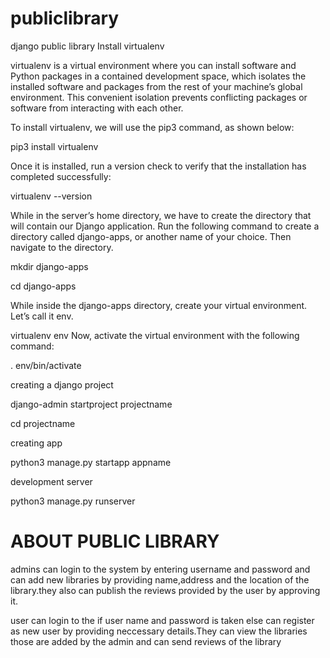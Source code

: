 # publiclibrary
django public library
Install virtualenv

virtualenv is a virtual environment where you can install software and Python packages in a contained development space, which isolates the installed software and packages from the rest of your machine’s global environment. This convenient isolation prevents conflicting packages or software from interacting with each other.

To install virtualenv, we will use the pip3 command, as shown below:

pip3 install virtualenv

Once it is installed, run a version check to verify that the installation has completed successfully:

virtualenv --version

While in the server’s home directory, we have to create the directory that will contain our Django application. Run the following command to create a directory called django-apps, or another name of your choice. Then navigate to the directory.

mkdir django-apps

cd django-apps 

While inside the django-apps directory, create your virtual environment. Let’s call it env.

virtualenv env
Now, activate the virtual environment with the following command:

. env/bin/activate

creating a django project

 django-admin startproject projectname

cd projectname

creating app

 python3 manage.py startapp appname

development server

 python3 manage.py runserver

# ABOUT PUBLIC LIBRARY

admins can login to the system by entering username and password and can add new libraries by providing name,address and the location of the library.they also can publish the reviews provided by the user by approving it.

user can login to the if user name and password is taken else can register as new user by providing neccessary details.They can view the libraries those are added by the admin and can send reviews of the library
